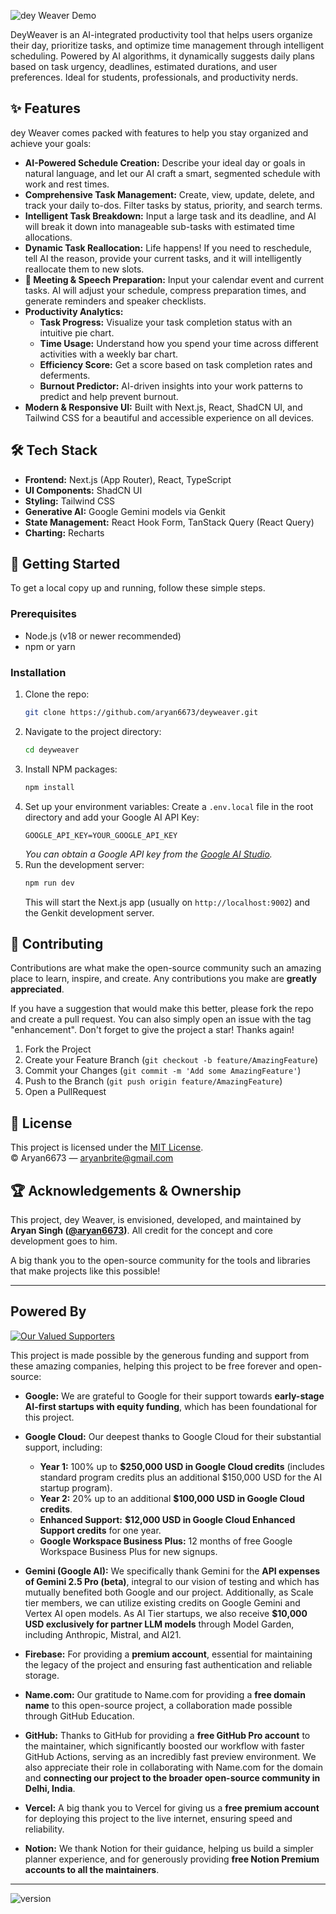 ![dey Weaver Demo](https://raw.githubusercontent.com/aryan6673/deyWeaver/master/public/demo34.gif)

DeyWeaver is an AI-integrated productivity tool that helps users organize their day, prioritize tasks, and optimize time management through intelligent scheduling. Powered by AI algorithms, it dynamically suggests daily plans based on task urgency, deadlines, estimated durations, and user preferences. Ideal for students, professionals, and productivity nerds.


## ✨ Features

dey Weaver comes packed with features to help you stay organized and achieve your goals:

*    **AI-Powered Schedule Creation:** Describe your ideal day or goals in natural language, and let our AI craft a smart, segmented schedule with work and rest times.
*    **Comprehensive Task Management:** Create, view, update, delete, and track your daily to-dos. Filter tasks by status, priority, and search terms.
*    **Intelligent Task Breakdown:** Input a large task and its deadline, and AI will break it down into manageable sub-tasks with estimated time allocations.
*    **Dynamic Task Reallocation:** Life happens! If you need to reschedule, tell AI the reason, provide your current tasks, and it will intelligently reallocate them to new slots.
*   **🎤 Meeting & Speech Preparation:** Input your calendar event and current tasks. AI will adjust your schedule, compress preparation times, and generate reminders and speaker checklists.
* **Productivity Analytics:**
    *   **Task Progress:** Visualize your task completion status with an intuitive pie chart.
    *   **Time Usage:** Understand how you spend your time across different activities with a weekly bar chart.
    *   **Efficiency Score:** Get a score based on task completion rates and deferments.
    *   **Burnout Predictor:** AI-driven insights into your work patterns to predict and help prevent burnout.
*   **Modern & Responsive UI:** Built with Next.js, React, ShadCN UI, and Tailwind CSS for a beautiful and accessible experience on all devices.

## 🛠️ Tech Stack

*   **Frontend:** Next.js (App Router), React, TypeScript
*   **UI Components:** ShadCN UI
*   **Styling:** Tailwind CSS
*   **Generative AI:** Google Gemini models via Genkit
*   **State Management:** React Hook Form, TanStack Query (React Query)
*   **Charting:** Recharts

## 🚀 Getting Started

To get a local copy up and running, follow these simple steps.

### Prerequisites

*   Node.js (v18 or newer recommended)
*   npm or yarn

### Installation

1.  Clone the repo:
    ```sh
    git clone https://github.com/aryan6673/deyweaver.git
    ```
2.  Navigate to the project directory:
    ```sh
    cd deyweaver
    ```
3.  Install NPM packages:
    ```sh
    npm install
    ```
4.  Set up your environment variables:
    Create a `.env.local` file in the root directory and add your Google AI API Key:
    ```env
    GOOGLE_API_KEY=YOUR_GOOGLE_API_KEY
    ```
    *You can obtain a Google API key from the [Google AI Studio](https://aistudio.google.com/app/apikey).*
5.  Run the development server:
    ```sh
    npm run dev
    ```
    This will start the Next.js app (usually on `http://localhost:9002`) and the Genkit development server.

## 🤝 Contributing

Contributions are what make the open-source community such an amazing place to learn, inspire, and create. Any contributions you make are **greatly appreciated**.

If you have a suggestion that would make this better, please fork the repo and create a pull request. You can also simply open an issue with the tag "enhancement".
Don't forget to give the project a star! Thanks again!

1.  Fork the Project
2.  Create your Feature Branch (`git checkout -b feature/AmazingFeature`)
3.  Commit your Changes (`git commit -m 'Add some AmazingFeature'`)
4.  Push to the Branch (`git push origin feature/AmazingFeature`)
5.  Open a PullRequest

## 📜 License

This project is licensed under the [MIT License](LICENSE).  
© Aryan6673 — aryanbrite@gmail.com

## 🏆 Acknowledgements & Ownership

This project, dey Weaver, is envisioned, developed, and maintained by **Aryan Singh ([@aryan6673](https://github.com/aryan6673))**. All credit for the concept and core development goes to him.

A big thank you to the open-source community for the tools and libraries that make projects like this possible!

---

## Powered By

[![Our Valued Supporters](https://raw.githubusercontent.com/aryan6673/DeyWeaver/refs/heads/master/public/Untitled%20design.png)]()

This project is made possible by the generous funding and support from these amazing companies, helping this project to be free forever and open-source:

* **Google:** We are grateful to Google for their support towards **early-stage AI-first startups with equity funding**, which has been foundational for this project.

* **Google Cloud:** Our deepest thanks to Google Cloud for their substantial support, including:
    * **Year 1:** 100% up to **$250,000 USD in Google Cloud credits** (includes standard program credits plus an additional $150,000 USD for the AI startup program).
    * **Year 2:** 20% up to an additional **$100,000 USD in Google Cloud credits**.
    * **Enhanced Support:** **$12,000 USD in Google Cloud Enhanced Support credits** for one year.
    * **Google Workspace Business Plus:** 12 months of free Google Workspace Business Plus for new signups.

* **Gemini (Google AI):** We specifically thank Gemini for the **API expenses of Gemini 2.5 Pro (beta)**, integral to our vision of testing and which has mutually benefited both Google and our project. Additionally, as Scale tier members, we can utilize existing credits on Google Gemini and Vertex AI open models. As AI Tier startups, we also receive **$10,000 USD exclusively for partner LLM models** through Model Garden, including Anthropic, Mistral, and AI21.

* **Firebase:** For providing a **premium account**, essential for maintaining the legacy of the project and ensuring fast authentication and reliable storage.

* **Name.com:** Our gratitude to Name.com for providing a **free domain name** to this open-source project, a collaboration made possible through GitHub Education.

* **GitHub:** Thanks to GitHub for providing a **free GitHub Pro account** to the maintainer, which significantly boosted our workflow with faster GitHub Actions, serving as an incredibly fast preview environment. We also appreciate their role in collaborating with Name.com for the domain and **connecting our project to the broader open-source community in Delhi, India**.

* **Vercel:** A big thank you to Vercel for giving us a **free premium account** for deploying this project to the live internet, ensuring speed and reliability.

* **Notion:** We thank Notion for their guidance, helping us build a simpler planner experience, and for generously providing **free Notion Premium accounts to all the maintainers**.

---
![version](https://img.shields.io/badge/version-v1.0.1-orange)
